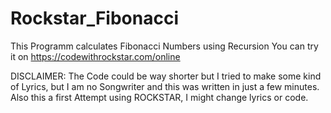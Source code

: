 # Rockstar_Fibonacci

This Programm calculates Fibonacci Numbers using Recursion 
You can try it on https://codewithrockstar.com/online 


DISCLAIMER:
The Code could be way shorter but I tried to make some kind of Lyrics, but 
I am no Songwriter and this was written in just a few minutes.
Also this a first Attempt using ROCKSTAR, I might change lyrics or code.

